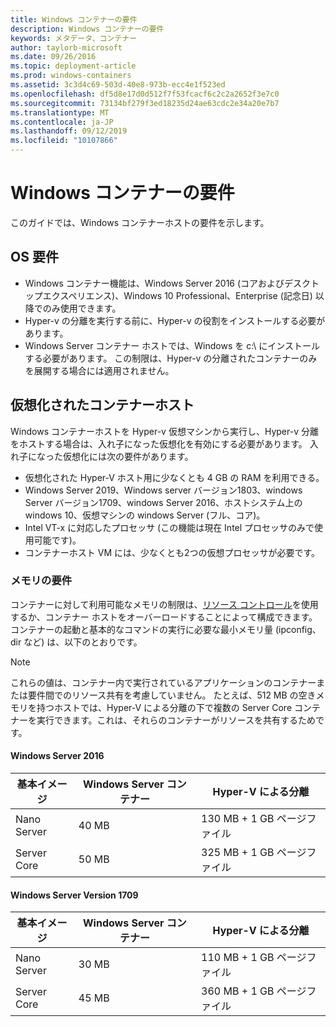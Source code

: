 ```yaml
---
title: Windows コンテナーの要件
description: Windows コンテナーの要件
keywords: メタデータ、コンテナー
author: taylorb-microsoft
ms.date: 09/26/2016
ms.topic: deployment-article
ms.prod: windows-containers
ms.assetid: 3c3d4c69-503d-40e8-973b-ecc4e1f523ed
ms.openlocfilehash: df5d8e17d0d512f7f53fcacf6c2c2a2652f3e7c0
ms.sourcegitcommit: 73134bf279f3ed18235d24ae63cdc2e34a20e7b7
ms.translationtype: MT
ms.contentlocale: ja-JP
ms.lasthandoff: 09/12/2019
ms.locfileid: "10107866"
---
```

# <a name="windows-container-requirements"></a>Windows コンテナーの要件

このガイドでは、Windows コンテナーホストの要件を示します。

## <a name="os-requirements"></a>OS 要件

- Windows コンテナー機能は、Windows Server 2016 (コアおよびデスクトップエクスペリエンス)、Windows 10 Professional、Enterprise (記念日) 以降でのみ使用できます。
- Hyper-v の分離を実行する前に、Hyper-v の役割をインストールする必要があります。
- Windows Server コンテナー ホストでは、Windows を c:\ にインストールする必要があります。 この制限は、Hyper-v の分離されたコンテナーのみを展開する場合には適用されません。

## <a name="virtualized-container-hosts"></a>仮想化されたコンテナーホスト

Windows コンテナーホストを Hyper-v 仮想マシンから実行し、Hyper-v 分離をホストする場合は、入れ子になった仮想化を有効にする必要があります。 入れ子になった仮想化には次の要件があります。

- 仮想化された Hyper-V ホスト用に少なくとも 4 GB の RAM を利用できる。
- Windows Server 2019、Windows server バージョン1803、windows Server バージョン1709、windows Server 2016、ホストシステム上の windows 10、仮想マシンの windows Server (フル、コア)。
- Intel VT-x に対応したプロセッサ (この機能は現在 Intel プロセッサのみで使用可能です)。
- コンテナーホスト VM には、少なくとも2つの仮想プロセッサが必要です。

### <a name="memory-requirements"></a>メモリの要件

コンテナーに対して利用可能なメモリの制限は、[リソース コントロール](https://docs.microsoft.com/virtualization/windowscontainers/manage-containers/resource-controls)を使用するか、コンテナー ホストをオーバーロードすることによって構成できます。  コンテナーの起動と基本的なコマンドの実行に必要な最小メモリ量 (ipconfig、dir など) は、以下のとおりです。

>[!NOTE]
>これらの値は、コンテナー内で実行されているアプリケーションのコンテナーまたは要件間でのリソース共有を考慮していません。  たとえば、512 MB の空きメモリを持つホストでは、Hyper-V による分離の下で複数の Server Core コンテナーを実行できます。これは、それらのコンテナーがリソースを共有するためです。

#### <a name="windows-server-2016"></a>Windows Server 2016

| 基本イメージ  | Windows Server コンテナー | Hyper-V による分離    |
| ----------- | ------------------------ | -------------------- |
| Nano Server | 40 MB                     | 130 MB + 1 GB ページファイル |
| Server Core | 50 MB                     | 325 MB + 1 GB ページファイル |

#### <a name="windows-server-version-1709"></a>Windows Server Version 1709

| 基本イメージ  | Windows Server コンテナー | Hyper-V による分離    |
| ----------- | ------------------------ | -------------------- |
| Nano Server | 30 MB                     | 110 MB + 1 GB ページファイル |
| Server Core | 45 MB                     | 360 MB + 1 GB ページファイル |
